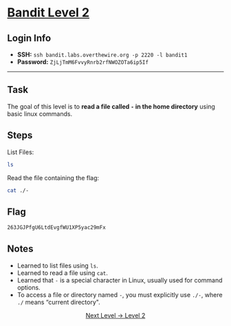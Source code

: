 # [Bandit Level 2](https://overthewire.org/wargames/bandit/bandit2.html)

## Login Info
- **SSH:** `ssh bandit.labs.overthewire.org -p 2220 -l bandit1`
- **Password:** `ZjLjTmM6FvvyRnrb2rfNWOZOTa6ip5If`

---

## Task 
The goal of this level is to **read a file called `-` in the home directory** using basic linux commands. 

## Steps
List Files:
```bash
ls
```

Read the file containing the flag:
```bash
cat ./-
```

## Flag 
```bash
263JGJPfgU6LtdEvgfWU1XP5yac29mFx
```


## Notes
- Learned to list files using `ls`.
- Learned to read a file using `cat`.
- Learned that `-` is a special character in Linux, usually used for command options.
- To access a file or directory named `-`, you must explicitly use `./-`, where `./` means “current directory".


<p align="center">
<a href="level-2.md">Next Level → Level 2</a>
</p>
